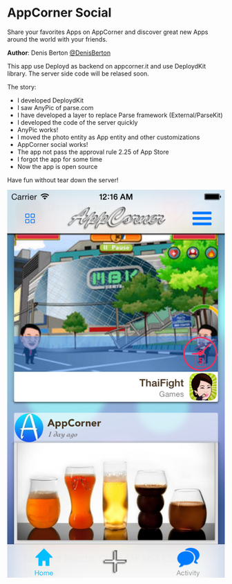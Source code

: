 AppCorner Social
============

Share your favorites Apps on AppCorner and discover great new Apps around the world with your friends.

**Author**: Denis Berton [@DenisBerton](https://twitter.com/DenisBerton)

This app use Deployd as backend on appcorner.it and use DeploydKit library.
The server side code will be relased soon.

The story:
- I developed DeploydKit
- I saw AnyPic of parse.com
- I have developed a layer to replace Parse framework (External/ParseKit)
- I developed the code of the server quickly
- AnyPic works!
- I moved the photo entity as App entity and other customizations
- AppCorner social works!
- The app not pass the approval rule 2.25 of App Store
- I forgot the app for some time
- Now the app is open source

Have fun without tear down the server!

![Alt text](preview/1.png "Preview songs") 
